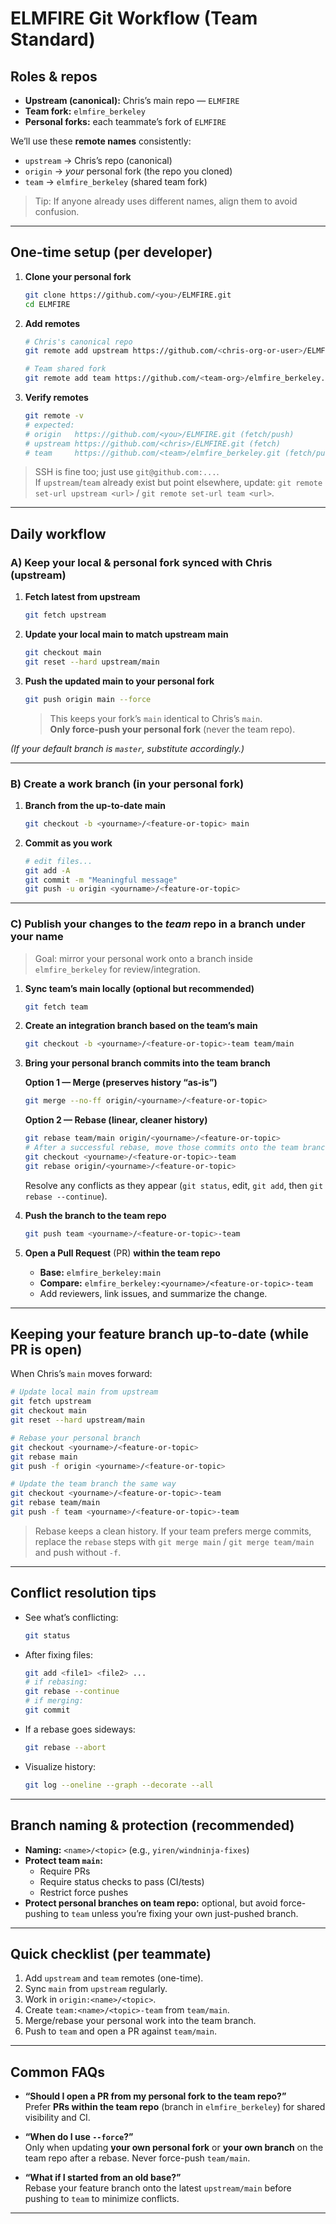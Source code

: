 # ELMFIRE Git Workflow (Team Standard)

## Roles & repos
- **Upstream (canonical):** Chris’s main repo — `ELMFIRE`
- **Team fork:** `elmfire_berkeley`
- **Personal forks:** each teammate’s fork of `ELMFIRE`

We’ll use these **remote names** consistently:
- `upstream` → Chris’s repo (canonical)
- `origin` → *your* personal fork (the repo you cloned)
- `team` → `elmfire_berkeley` (shared team fork)

> Tip: If anyone already uses different names, align them to avoid confusion.

---

## One-time setup (per developer)

1. **Clone your personal fork**
   ```bash
   git clone https://github.com/<you>/ELMFIRE.git
   cd ELMFIRE
   ```

2. **Add remotes**
   ```bash
   # Chris's canonical repo
   git remote add upstream https://github.com/<chris-org-or-user>/ELMFIRE.git

   # Team shared fork
   git remote add team https://github.com/<team-org>/elmfire_berkeley.git
   ```

3. **Verify remotes**
   ```bash
   git remote -v
   # expected:
   # origin   https://github.com/<you>/ELMFIRE.git (fetch/push)
   # upstream https://github.com/<chris>/ELMFIRE.git (fetch)
   # team     https://github.com/<team>/elmfire_berkeley.git (fetch/push)
   ```

> SSH is fine too; just use `git@github.com:...`.  
> If `upstream`/`team` already exist but point elsewhere, update:
> `git remote set-url upstream <url>` / `git remote set-url team <url>`.

---

## Daily workflow

### A) Keep your local & personal fork synced with Chris (upstream)

1. **Fetch latest from upstream**
   ```bash
   git fetch upstream
   ```

2. **Update your local main to match upstream main**
   ```bash
   git checkout main
   git reset --hard upstream/main
   ```

3. **Push the updated main to your personal fork**
   ```bash
   git push origin main --force
   ```
   > This keeps your fork’s `main` identical to Chris’s `main`.  
   > **Only force-push your personal fork** (never the team repo).

*(If your default branch is `master`, substitute accordingly.)*

---

### B) Create a work branch (in your personal fork)

1. **Branch from the up-to-date main**
   ```bash
   git checkout -b <yourname>/<feature-or-topic> main
   ```

2. **Commit as you work**
   ```bash
   # edit files...
   git add -A
   git commit -m "Meaningful message"
   git push -u origin <yourname>/<feature-or-topic>
   ```

---

### C) Publish your changes to the *team* repo in a branch under your name

> Goal: mirror your personal work onto a branch inside `elmfire_berkeley` for review/integration.

1. **Sync team’s main locally (optional but recommended)**
   ```bash
   git fetch team
   ```

2. **Create an integration branch based on the team’s main**
   ```bash
   git checkout -b <yourname>/<feature-or-topic>-team team/main
   ```

3. **Bring your personal branch commits into the team branch**

   **Option 1 — Merge (preserves history “as-is”)**
   ```bash
   git merge --no-ff origin/<yourname>/<feature-or-topic>
   ```

   **Option 2 — Rebase (linear, cleaner history)**
   ```bash
   git rebase team/main origin/<yourname>/<feature-or-topic>
   # After a successful rebase, move those commits onto the team branch:
   git checkout <yourname>/<feature-or-topic>-team
   git rebase origin/<yourname>/<feature-or-topic>
   ```
   Resolve any conflicts as they appear (`git status`, edit, `git add`, then `git rebase --continue`).

4. **Push the branch to the team repo**
   ```bash
   git push team <yourname>/<feature-or-topic>-team
   ```

5. **Open a Pull Request** (PR) **within the team repo**
   - **Base:** `elmfire_berkeley:main`
   - **Compare:** `elmfire_berkeley:<yourname>/<feature-or-topic>-team`
   - Add reviewers, link issues, and summarize the change.

---

## Keeping your feature branch up-to-date (while PR is open)

When Chris’s `main` moves forward:

```bash
# Update local main from upstream
git fetch upstream
git checkout main
git reset --hard upstream/main

# Rebase your personal branch
git checkout <yourname>/<feature-or-topic>
git rebase main
git push -f origin <yourname>/<feature-or-topic>

# Update the team branch the same way
git checkout <yourname>/<feature-or-topic>-team
git rebase team/main
git push -f team <yourname>/<feature-or-topic>-team
```

> Rebase keeps a clean history. If your team prefers merge commits, replace the `rebase` steps with `git merge main` / `git merge team/main` and push without `-f`.

---

## Conflict resolution tips

- See what’s conflicting:
  ```bash
  git status
  ```
- After fixing files:
  ```bash
  git add <file1> <file2> ...
  # if rebasing:
  git rebase --continue
  # if merging:
  git commit
  ```
- If a rebase goes sideways:
  ```bash
  git rebase --abort
  ```
- Visualize history:
  ```bash
  git log --oneline --graph --decorate --all
  ```

---

## Branch naming & protection (recommended)

- **Naming:** `<name>/<topic>` (e.g., `yiren/windninja-fixes`)
- **Protect team `main`:**
  - Require PRs
  - Require status checks to pass (CI/tests)
  - Restrict force pushes
- **Protect personal branches on team repo:** optional, but avoid force-pushing to `team` unless you’re fixing your own just-pushed branch.

---

## Quick checklist (per teammate)

1. Add `upstream` and `team` remotes (one-time).
2. Sync `main` from `upstream` regularly.
3. Work in `origin:<name>/<topic>`.
4. Create `team:<name>/<topic>-team` from `team/main`.
5. Merge/rebase your personal work into the team branch.
6. Push to `team` and open a PR against `team/main`.

---

## Common FAQs

- **“Should I open a PR from my personal fork to the team repo?”**  
  Prefer **PRs within the team repo** (branch in `elmfire_berkeley`) for shared visibility and CI.

- **“When do I use `--force`?”**  
  Only when updating **your own personal fork** or **your own branch** on the team repo after a rebase. Never force-push `team/main`.

- **“What if I started from an old base?”**  
  Rebase your feature branch onto the latest `upstream/main` before pushing to `team` to minimize conflicts.

---
